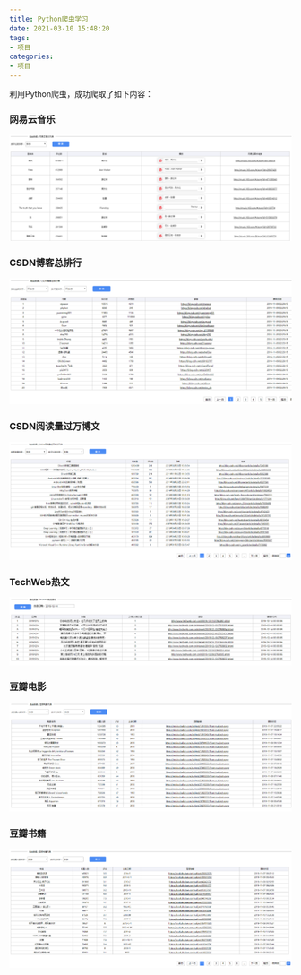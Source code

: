```yaml
---
title: Python爬虫学习
date: 2021-03-10 15:48:20
tags:
- 项目
categories:
- 项目
---
```

利用Python爬虫，成功爬取了如下内容：

### 网易云音乐
![](/images/music_163.png)

### CSDN博客总排行
![](/images/csdn_rank.png)

### CSDN阅读量过万博文
![](/images/csdn_posts.png)

### TechWeb热文
![](/images/techweb_hot.png)

### 豆瓣电影
![](/images/douban_movie.png)

### 豆瓣书籍
![](/images/douban_book.png)